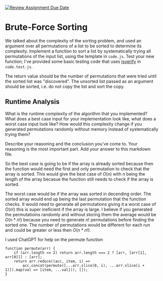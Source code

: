 [![Review Assignment Due Date](https://classroom.github.com/assets/deadline-readme-button-24ddc0f5d75046c5622901739e7c5dd533143b0c8e959d652212380cedb1ea36.svg)](https://classroom.github.com/a/7eEMzrNd)
# Brute-Force Sorting

We talked about the complexity of the sorting problem, and used an argument over
all permutations of a list to be sorted to determine its complexity. Implement
a function to sort a list by systematically trying all permutations of the input
list, using the template in `code.js`. Test your new function; I've provided
some basic testing code that uses [jsverify](https://jsverify.github.io/) in
`code.test.js`.

The return value should be the number of permutations that were tried until the
sorted list was "discovered". The unsorted list passed as an argument should be
sorted, i.e. do not copy the list and sort the copy.

## Runtime Analysis

What is the runtime complexity of the algorithm that you implemented? What does
a best case input for your implementation look like, what does a worst case
input look like? How would this complexity change if you generated permutations
randomly without memory instead of systematically trying them?

Describe your reasoning and the conclusion you've come to. Your reasoning is the
most important part. Add your answer to this markdown file.

So the best case is going to be if the array is already sorted because then the function would need the first and only permutation to check that the array is sorted. This would give the best case of $O(n)$ with $n$ being the length of the array
becasue the function still needs to check if the array is sorted.

The worst case would be if the array was sorted in decending order. The sorted array would end up being the last permutation that the function checks. It would need to generate all permutations giving it a worst case of $O(n!)$ this is super ineficient if the array is large. I believe if you generated the permutatioins randomly and without storing them the average would be $O(n * n!)$ because you need to generate $n!$ permutations before finding the sorted one. The number of permutations would be different for each run
and could be greater or less then $O(n*n!)$.

I used ChatGPT for help on the permute function
```
function permute(arr) {
    if (arr.length <= 2) return arr.length === 2 ? [arr, [arr[1], arr[0]]] : [arr];
    return arr.reduce((acc, item, i) =>
        acc.concat(permute([...arr.slice(0, i), ...arr.slice(i + 1)]).map(val => [item, ...val])), []);
}
```
